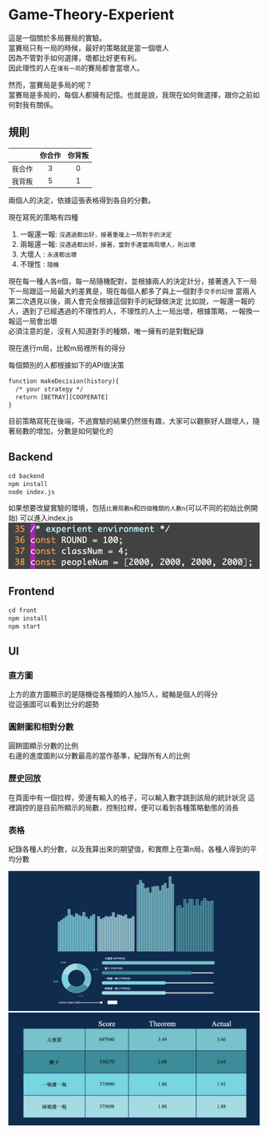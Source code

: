 # Game-Theory-Experient
這是一個關於多局賽局的實驗。  
當賽局只有一局的時候，最好的策略就是當一個壞人  
因為不管對手如何選擇，壞都比好更有利。  
因此理性的人在``僅有一局``的賽局都會當壞人。  
  
然而，當賽局是多局的呢？  
當賽局是多局的，每個人都擁有記憶。也就是說，我現在如何做選擇，跟你之前如何對我有關係。
## 規則
|       | 你合作 | 你背叛 |
| :--:  | :--:| :--:|
| 我合作 | 3     |   0   |
| 我背叛 | 5     |   1   |

兩個人的決定，依據這張表格得到各自的分數。  

現在寫死的策略有四種
1. 一報還一報: ``沒遇過都出好，接著重複上一局對手的決定``
2. 兩報還一報: ``沒遇過都出好，接著，當對手連當兩局壞人，則出壞``
3. 大壞人 : ``永遠都出壞``
4. 不理性 : ``隨機``  
  
現在每一種人各n個，每一局隨機配對，並根據兩人的決定計分，接著進入下一局
下一局跟這一局最大的差異是，現在每個人都多了與上一個對手``交手的記憶``
當兩人第二次遇見以後，兩人會完全根據這個對手的紀錄做決定
比如說，一報還一報的人，遇到了已經遇過的不理性的人，不理性的人上一局出壞，根據策略，一報換一報這一局會出壞  
必須注意的是，沒有人知道對手的種類，唯一擁有的是對戰紀錄
  
現在進行m局，比較m局裡所有的得分

每個類別的人都根據如下的API做決策
```
function makeDecision(history){
  /* your strategy */
  return [BETRAY][COOPERATE]
}
```
目前策略寫死在後端，不過實驗的結果仍然很有趣，大家可以觀察好人跟壞人，隨著局數的增加，分數是如何變化的  
## Backend
```
cd backend
npm install
node index.js
```
如果想要改變實驗的環境，包括``比賽局數m``和``四個種類的人數n``(可以不同的初始比例開始)
可以進入index.js
![](https://github.com/tall15421542/Game-Theory-Experient/blob/master/img/%E8%9E%A2%E5%B9%95%E5%BF%AB%E7%85%A7%202018-06-06%20%E4%B8%8B%E5%8D%8810.01.25.png)

## Frontend
```
cd front
npm install
npm start
```

## UI
### 直方圖
上方的直方圖顯示的是隨機從各種類的人抽15人，縱軸是個人的得分  
從這張圖可以看到比分的趨勢

### 圓餅圖和相對分數
圓餅圖顯示分數的比例  
右邊的進度圖則以分數最高的當作基準，紀錄所有人的比例

### 歷史回放
在頁面中有一個拉桿，旁邊有輸入的格子，可以輸入數字跳到該局的統計狀況
這裡調控的是目前所顯示的局數，控制拉桿，便可以看到各種策略動態的消長

### 表格
紀錄各種人的分數，以及我算出來的期望值，和實際上在第n局，各種人得到的平均分數

![](https://github.com/tall15421542/Game-Theory-Experient/blob/master/img/%E8%9E%A2%E5%B9%95%E5%BF%AB%E7%85%A7%202018-06-06%20%E4%B8%8B%E5%8D%889.49.43.png)
![](https://github.com/tall15421542/Game-Theory-Experient/blob/master/img/%E8%9E%A2%E5%B9%95%E5%BF%AB%E7%85%A7%202018-06-06%20%E4%B8%8B%E5%8D%889.49.54.png)
